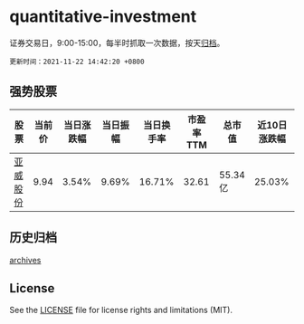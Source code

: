 # quantitative-investment

证券交易日，9:00-15:00，每半时抓取一次数据，按天[归档](archives)。

`更新时间：2021-11-22 14:42:20 +0800`

## 强势股票

|股票|当前价|当日涨跌幅|当日振幅|当日换手率|市盈率TTM|总市值|近10日涨跌幅|
|----|----|----|----|----|----|----|----|
|[亚威股份](https://xueqiu.com/S/SZ002559)|9.94|3.54%|9.69%|16.71%|32.61|55.34亿|25.03%|

## 历史归档

[archives](archives)

## License

See the [LICENSE](LICENSE) file for license rights and limitations (MIT).